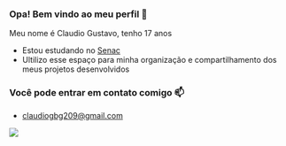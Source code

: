 ### Opa! Bem vindo ao meu perfil 🤙

Meu nome é Claudio Gustavo, tenho 17 anos

- Estou estudando no [Senac](https://www.sp.senac.br/)
- Ultilizo esse espaço para minha organização e compartilhamento dos meus projetos desenvolvidos

### Você pode entrar em contato comigo 📫

- claudiogbg209@gmail.com



![](https://media1.tenor.com/m/t273D3EqiIYAAAAC/one-piece-luffy.gif)

